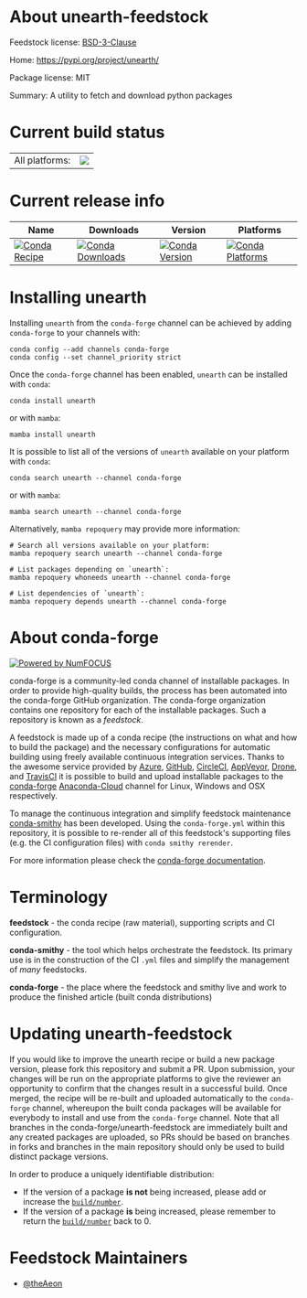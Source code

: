 About unearth-feedstock
=======================

Feedstock license: [BSD-3-Clause](https://github.com/conda-forge/unearth-feedstock/blob/main/LICENSE.txt)

Home: https://pypi.org/project/unearth/

Package license: MIT

Summary: A utility to fetch and download python packages

Current build status
====================


<table><tr><td>All platforms:</td>
    <td>
      <a href="https://dev.azure.com/conda-forge/feedstock-builds/_build/latest?definitionId=17131&branchName=main">
        <img src="https://dev.azure.com/conda-forge/feedstock-builds/_apis/build/status/unearth-feedstock?branchName=main">
      </a>
    </td>
  </tr>
</table>

Current release info
====================

| Name | Downloads | Version | Platforms |
| --- | --- | --- | --- |
| [![Conda Recipe](https://img.shields.io/badge/recipe-unearth-green.svg)](https://anaconda.org/conda-forge/unearth) | [![Conda Downloads](https://img.shields.io/conda/dn/conda-forge/unearth.svg)](https://anaconda.org/conda-forge/unearth) | [![Conda Version](https://img.shields.io/conda/vn/conda-forge/unearth.svg)](https://anaconda.org/conda-forge/unearth) | [![Conda Platforms](https://img.shields.io/conda/pn/conda-forge/unearth.svg)](https://anaconda.org/conda-forge/unearth) |

Installing unearth
==================

Installing `unearth` from the `conda-forge` channel can be achieved by adding `conda-forge` to your channels with:

```
conda config --add channels conda-forge
conda config --set channel_priority strict
```

Once the `conda-forge` channel has been enabled, `unearth` can be installed with `conda`:

```
conda install unearth
```

or with `mamba`:

```
mamba install unearth
```

It is possible to list all of the versions of `unearth` available on your platform with `conda`:

```
conda search unearth --channel conda-forge
```

or with `mamba`:

```
mamba search unearth --channel conda-forge
```

Alternatively, `mamba repoquery` may provide more information:

```
# Search all versions available on your platform:
mamba repoquery search unearth --channel conda-forge

# List packages depending on `unearth`:
mamba repoquery whoneeds unearth --channel conda-forge

# List dependencies of `unearth`:
mamba repoquery depends unearth --channel conda-forge
```


About conda-forge
=================

[![Powered by
NumFOCUS](https://img.shields.io/badge/powered%20by-NumFOCUS-orange.svg?style=flat&colorA=E1523D&colorB=007D8A)](https://numfocus.org)

conda-forge is a community-led conda channel of installable packages.
In order to provide high-quality builds, the process has been automated into the
conda-forge GitHub organization. The conda-forge organization contains one repository
for each of the installable packages. Such a repository is known as a *feedstock*.

A feedstock is made up of a conda recipe (the instructions on what and how to build
the package) and the necessary configurations for automatic building using freely
available continuous integration services. Thanks to the awesome service provided by
[Azure](https://azure.microsoft.com/en-us/services/devops/), [GitHub](https://github.com/),
[CircleCI](https://circleci.com/), [AppVeyor](https://www.appveyor.com/),
[Drone](https://cloud.drone.io/welcome), and [TravisCI](https://travis-ci.com/)
it is possible to build and upload installable packages to the
[conda-forge](https://anaconda.org/conda-forge) [Anaconda-Cloud](https://anaconda.org/)
channel for Linux, Windows and OSX respectively.

To manage the continuous integration and simplify feedstock maintenance
[conda-smithy](https://github.com/conda-forge/conda-smithy) has been developed.
Using the ``conda-forge.yml`` within this repository, it is possible to re-render all of
this feedstock's supporting files (e.g. the CI configuration files) with ``conda smithy rerender``.

For more information please check the [conda-forge documentation](https://conda-forge.org/docs/).

Terminology
===========

**feedstock** - the conda recipe (raw material), supporting scripts and CI configuration.

**conda-smithy** - the tool which helps orchestrate the feedstock.
                   Its primary use is in the construction of the CI ``.yml`` files
                   and simplify the management of *many* feedstocks.

**conda-forge** - the place where the feedstock and smithy live and work to
                  produce the finished article (built conda distributions)


Updating unearth-feedstock
==========================

If you would like to improve the unearth recipe or build a new
package version, please fork this repository and submit a PR. Upon submission,
your changes will be run on the appropriate platforms to give the reviewer an
opportunity to confirm that the changes result in a successful build. Once
merged, the recipe will be re-built and uploaded automatically to the
`conda-forge` channel, whereupon the built conda packages will be available for
everybody to install and use from the `conda-forge` channel.
Note that all branches in the conda-forge/unearth-feedstock are
immediately built and any created packages are uploaded, so PRs should be based
on branches in forks and branches in the main repository should only be used to
build distinct package versions.

In order to produce a uniquely identifiable distribution:
 * If the version of a package **is not** being increased, please add or increase
   the [``build/number``](https://docs.conda.io/projects/conda-build/en/latest/resources/define-metadata.html#build-number-and-string).
 * If the version of a package **is** being increased, please remember to return
   the [``build/number``](https://docs.conda.io/projects/conda-build/en/latest/resources/define-metadata.html#build-number-and-string)
   back to 0.

Feedstock Maintainers
=====================

* [@theAeon](https://github.com/theAeon/)

